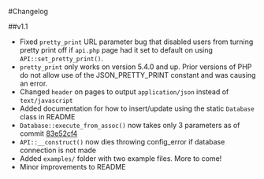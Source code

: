 #Changelog

##v1.1

- Fixed `pretty_print` URL parameter bug that disabled users from turning pretty print off if `api.php` page had it set to default on using `API::set_pretty_print()`.
- `pretty_print` only works on version 5.4.0 and up. Prior versions of PHP do not allow use of the JSON_PRETTY_PRINT constant and was causing an error. 
- Changed `header` on pages to output `application/json` instead of `text/javascript`
- Added documentation for how to insert/update using the static `Database` class in README
- `Database::execute_from_assoc()` now takes only 3 parameters as of commit [83e52cf4](https://github.com/brannondorsey/apibuilder/commit/83e52cf484043f8499a4bfd1f33f608d629bcb6f)
- `API::__construct()` now dies throwing config_error if database connection is not made
- Added `examples/` folder with two example files. More to come!
- Minor improvements to README